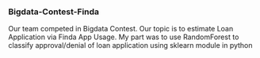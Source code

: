 ### Bigdata-Contest-Finda

Our team competed in Bigdata Contest. Our topic is to estimate Loan Application via Finda App Usage. My part was to use RandomForest to classify approval/denial of loan application using sklearn module in python

